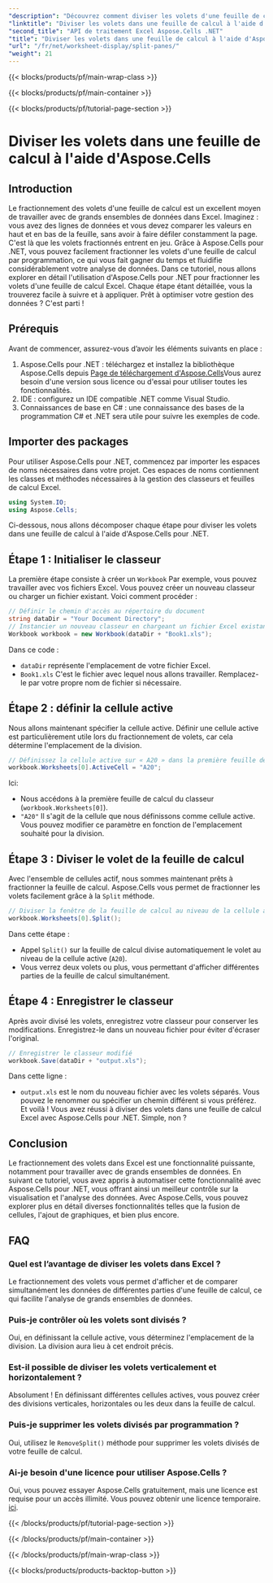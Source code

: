 ```yaml
---
"description": "Découvrez comment diviser les volets d'une feuille de calcul avec Aspose.Cells pour .NET grâce à ce guide étape par étape. Idéal pour améliorer l'analyse des données et personnaliser les vues."
"linktitle": "Diviser les volets dans une feuille de calcul à l'aide d'Aspose.Cells"
"second_title": "API de traitement Excel Aspose.Cells .NET"
"title": "Diviser les volets dans une feuille de calcul à l'aide d'Aspose.Cells"
"url": "/fr/net/worksheet-display/split-panes/"
"weight": 21
---
```


{{< blocks/products/pf/main-wrap-class >}}

{{< blocks/products/pf/main-container >}}

{{< blocks/products/pf/tutorial-page-section >}}

# Diviser les volets dans une feuille de calcul à l'aide d'Aspose.Cells

## Introduction
Le fractionnement des volets d'une feuille de calcul est un excellent moyen de travailler avec de grands ensembles de données dans Excel. Imaginez : vous avez des lignes de données et vous devez comparer les valeurs en haut et en bas de la feuille, sans avoir à faire défiler constamment la page. C'est là que les volets fractionnés entrent en jeu. Grâce à Aspose.Cells pour .NET, vous pouvez facilement fractionner les volets d'une feuille de calcul par programmation, ce qui vous fait gagner du temps et fluidifie considérablement votre analyse de données.
Dans ce tutoriel, nous allons explorer en détail l'utilisation d'Aspose.Cells pour .NET pour fractionner les volets d'une feuille de calcul Excel. Chaque étape étant détaillée, vous la trouverez facile à suivre et à appliquer. Prêt à optimiser votre gestion des données ? C'est parti !
## Prérequis
Avant de commencer, assurez-vous d’avoir les éléments suivants en place :
1. Aspose.Cells pour .NET : téléchargez et installez la bibliothèque Aspose.Cells depuis [Page de téléchargement d'Aspose.Cells](https://releases.aspose.com/cells/net/)Vous aurez besoin d'une version sous licence ou d'essai pour utiliser toutes les fonctionnalités.
2. IDE : configurez un IDE compatible .NET comme Visual Studio.
3. Connaissances de base en C# : une connaissance des bases de la programmation C# et .NET sera utile pour suivre les exemples de code.
## Importer des packages
Pour utiliser Aspose.Cells pour .NET, commencez par importer les espaces de noms nécessaires dans votre projet. Ces espaces de noms contiennent les classes et méthodes nécessaires à la gestion des classeurs et feuilles de calcul Excel.
```csharp
using System.IO;
using Aspose.Cells;
```
Ci-dessous, nous allons décomposer chaque étape pour diviser les volets dans une feuille de calcul à l'aide d'Aspose.Cells pour .NET.
## Étape 1 : Initialiser le classeur
La première étape consiste à créer un `Workbook` Par exemple, vous pouvez travailler avec vos fichiers Excel. Vous pouvez créer un nouveau classeur ou charger un fichier existant. Voici comment procéder :
```csharp
// Définir le chemin d'accès au répertoire du document
string dataDir = "Your Document Directory";
// Instancier un nouveau classeur en chargeant un fichier Excel existant
Workbook workbook = new Workbook(dataDir + "Book1.xls");
```
Dans ce code :
- `dataDir` représente l'emplacement de votre fichier Excel.
- `Book1.xls` C'est le fichier avec lequel nous allons travailler. Remplacez-le par votre propre nom de fichier si nécessaire.
## Étape 2 : définir la cellule active
Nous allons maintenant spécifier la cellule active. Définir une cellule active est particulièrement utile lors du fractionnement de volets, car cela détermine l'emplacement de la division.
```csharp
// Définissez la cellule active sur « A20 » dans la première feuille de calcul
workbook.Worksheets[0].ActiveCell = "A20";
```
Ici:
- Nous accédons à la première feuille de calcul du classeur (`workbook.Worksheets[0]`).
- `"A20"` Il s'agit de la cellule que nous définissons comme cellule active. Vous pouvez modifier ce paramètre en fonction de l'emplacement souhaité pour la division.
## Étape 3 : Diviser le volet de la feuille de calcul
Avec l'ensemble de cellules actif, nous sommes maintenant prêts à fractionner la feuille de calcul. Aspose.Cells vous permet de fractionner les volets facilement grâce à la `Split` méthode.
```csharp
// Diviser la fenêtre de la feuille de calcul au niveau de la cellule active
workbook.Worksheets[0].Split();
```
Dans cette étape :
- Appel `Split()` sur la feuille de calcul divise automatiquement le volet au niveau de la cellule active (`A20`).
- Vous verrez deux volets ou plus, vous permettant d'afficher différentes parties de la feuille de calcul simultanément.
## Étape 4 : Enregistrer le classeur
Après avoir divisé les volets, enregistrez votre classeur pour conserver les modifications. Enregistrez-le dans un nouveau fichier pour éviter d'écraser l'original.
```csharp
// Enregistrer le classeur modifié
workbook.Save(dataDir + "output.xls");
```
Dans cette ligne :
- `output.xls` est le nom du nouveau fichier avec les volets séparés. Vous pouvez le renommer ou spécifier un chemin différent si vous préférez.
Et voilà ! Vous avez réussi à diviser des volets dans une feuille de calcul Excel avec Aspose.Cells pour .NET. Simple, non ?
## Conclusion
Le fractionnement des volets dans Excel est une fonctionnalité puissante, notamment pour travailler avec de grands ensembles de données. En suivant ce tutoriel, vous avez appris à automatiser cette fonctionnalité avec Aspose.Cells pour .NET, vous offrant ainsi un meilleur contrôle sur la visualisation et l'analyse des données. Avec Aspose.Cells, vous pouvez explorer plus en détail diverses fonctionnalités telles que la fusion de cellules, l'ajout de graphiques, et bien plus encore.
## FAQ
### Quel est l’avantage de diviser les volets dans Excel ?  
Le fractionnement des volets vous permet d'afficher et de comparer simultanément les données de différentes parties d'une feuille de calcul, ce qui facilite l'analyse de grands ensembles de données.
### Puis-je contrôler où les volets sont divisés ?  
Oui, en définissant la cellule active, vous déterminez l'emplacement de la division. La division aura lieu à cet endroit précis.
### Est-il possible de diviser les volets verticalement et horizontalement ?  
Absolument ! En définissant différentes cellules actives, vous pouvez créer des divisions verticales, horizontales ou les deux dans la feuille de calcul.
### Puis-je supprimer les volets divisés par programmation ?  
Oui, utilisez le `RemoveSplit()` méthode pour supprimer les volets divisés de votre feuille de calcul.
### Ai-je besoin d'une licence pour utiliser Aspose.Cells ?  
Oui, vous pouvez essayer Aspose.Cells gratuitement, mais une licence est requise pour un accès illimité. Vous pouvez obtenir une licence temporaire. [ici](https://purchase.aspose.com/temporary-license/).


{{< /blocks/products/pf/tutorial-page-section >}}

{{< /blocks/products/pf/main-container >}}

{{< /blocks/products/pf/main-wrap-class >}}

{{< blocks/products/products-backtop-button >}}